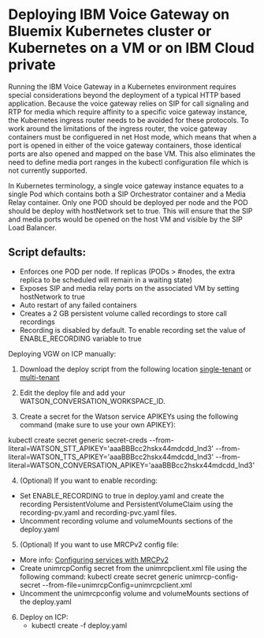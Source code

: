 # Deploying IBM Voice Gateway on Bluemix Kubernetes cluster or Kubernetes on a VM or on IBM Cloud private
Running the IBM Voice Gateway in a Kubernetes environment requires special considerations beyond the deployment of a typical HTTP based application. Because the voice gateway relies on SIP for call signaling and RTP for media which require affinity to a specific voice gateway instance, the Kubernetes ingress router needs to be avoided for these protocols. To work around the limitations of the ingress router, the voice gateway containers must be configuered in net Host mode, which means that when a port is opened in either of the voice gateway containers, those identical ports are also opened and mapped on the base VM. This also eliminates the need to define media port ranges in the kubectl configuration file which is not currently supported.

In Kubernetes terminology, a single voice gateway instance equates to a single Pod which contains both a SIP Orchestrator container and a Media Relay container. Only one POD should be deployed per node and the POD should be deploy with hostNetwork set to true. This will ensure that the SIP and media ports would be opened on the host VM and visible by the SIP Load Balancer.  

## Script defaults:

* Enforces one POD per node. If replicas (PODs > #nodes, the extra replica to be scheduled will remain in a waiting state)
* Exposes SIP and media relay ports on the associated VM by setting hostNetwork to true
* Auto restart of any failed containers
* Creates a 2 GB persistent volume called recordings to store call recordings
* Recording is disabled by default. To enable recording set the value of ENABLE_RECORDING variable to true


Deploying VGW on ICP manually:

1) Download the deploy script from the following location [single-tenant](https://github.com/WASdev/sample.voice.gateway/tree/master/kubernetes/single-tenant) or [multi-tenant](https://github.com/WASdev/sample.voice.gateway/tree/master/kubernetes/multi-tenant)

2) Edit the deploy file and add your WATSON_CONVERSATION_WORKSPACE_ID.

3) Create a secret for the Watson service APIKEYs using the following command (make sure to use your own APIKEY):

kubectl create secret generic secret-creds --from-literal=WATSON_STT_APIKEY='aaaBBBcc2hskx44mdcdd_Ind3' --from-literal=WATSON_TTS_APIKEY='aaaBBBcc2hskx44mdcdd_Ind3' --from-literal=WATSON_CONVERSATION_APIKEY='aaaBBBcc2hskx44mdcdd_Ind3'

4) (Optional) If you want to enable recording: 
  - Set ENABLE_RECORDING to true in deploy.yaml and create the recording PersistentVolume and PersistentVolumeClaim using the recording-pv.yaml and recording-pvc.yaml files.
  - Uncomment recording volume and volumeMounts sections of the deploy.yaml

5) (Optional) If you want to use MRCPv2 config file:
  - More info: [Configuring services with MRCPv2](https://www.ibm.com/support/knowledgecenter/SS4U29/MRCP.html)
  - Create unimrcpConfig secret from the unimrcpclient.xml file using the following command: 
    kubectl create secret generic unimrcp-config-secret --from-file=unimrcpConfig=unimrcpclient.xml
  - Uncomment the unimrcpconfig volume and volumeMounts sections of the deploy.yaml 
  
6) Deploy on ICP:
   - kubectl create -f deploy.yaml
